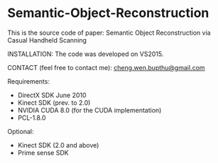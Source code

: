 # Semantic-Object-Reconstruction
This is the source code of paper: Semantic Object Reconstruction via Casual Handheld Scanning

INSTALLATION:
The code was developed on VS2015.

CONTACT (feel free to contact me):
cheng.wen.bupthu@gmail.com

Requirements:
- DirectX SDK June 2010
- Kinect SDK (prev. to 2.0)
- NVIDIA CUDA 8.0 (for the CUDA implementation)
- PCL-1.8.0

Optional:
- Kinect SDK (2.0 and above)
- Prime sense SDK
